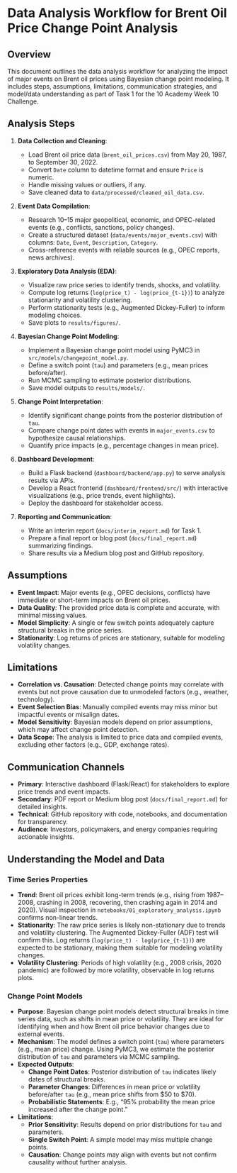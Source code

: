 # Data Analysis Workflow for Brent Oil Price Change Point Analysis

## Overview

This document outlines the data analysis workflow for analyzing the impact of major events on Brent oil prices using Bayesian change point modeling. It includes steps, assumptions, limitations, communication strategies, and model/data understanding as part of Task 1 for the 10 Academy Week 10 Challenge.

## Analysis Steps

1. **Data Collection and Cleaning**:

   - Load Brent oil price data (`brent_oil_prices.csv`) from May 20, 1987, to September 30, 2022.
   - Convert `Date` column to datetime format and ensure `Price` is numeric.
   - Handle missing values or outliers, if any.
   - Save cleaned data to `data/processed/cleaned_oil_data.csv`.

2. **Event Data Compilation**:

   - Research 10–15 major geopolitical, economic, and OPEC-related events (e.g., conflicts, sanctions, policy changes).
   - Create a structured dataset (`data/events/major_events.csv`) with columns: `Date`, `Event`, `Description`, `Category`.
   - Cross-reference events with reliable sources (e.g., OPEC reports, news archives).

3. **Exploratory Data Analysis (EDA)**:

   - Visualize raw price series to identify trends, shocks, and volatility.
   - Compute log returns (`log(price_t) - log(price_{t-1})`) to analyze stationarity and volatility clustering.
   - Perform stationarity tests (e.g., Augmented Dickey-Fuller) to inform modeling choices.
   - Save plots to `results/figures/`.

4. **Bayesian Change Point Modeling**:

   - Implement a Bayesian change point model using PyMC3 in `src/models/changepoint_model.py`.
   - Define a switch point (`tau`) and parameters (e.g., mean prices before/after).
   - Run MCMC sampling to estimate posterior distributions.
   - Save model outputs to `results/models/`.

5. **Change Point Interpretation**:

   - Identify significant change points from the posterior distribution of `tau`.
   - Compare change point dates with events in `major_events.csv` to hypothesize causal relationships.
   - Quantify price impacts (e.g., percentage changes in mean price).

6. **Dashboard Development**:

   - Build a Flask backend (`dashboard/backend/app.py`) to serve analysis results via APIs.
   - Develop a React frontend (`dashboard/frontend/src/`) with interactive visualizations (e.g., price trends, event highlights).
   - Deploy the dashboard for stakeholder access.

7. **Reporting and Communication**:
   - Write an interim report (`docs/interim_report.md`) for Task 1.
   - Prepare a final report or blog post (`docs/final_report.md`) summarizing findings.
   - Share results via a Medium blog post and GitHub repository.

## Assumptions

- **Event Impact**: Major events (e.g., OPEC decisions, conflicts) have immediate or short-term impacts on Brent oil prices.
- **Data Quality**: The provided price data is complete and accurate, with minimal missing values.
- **Model Simplicity**: A single or few switch points adequately capture structural breaks in the price series.
- **Stationarity**: Log returns of prices are stationary, suitable for modeling volatility changes.

## Limitations

- **Correlation vs. Causation**: Detected change points may correlate with events but not prove causation due to unmodeled factors (e.g., weather, technology).
- **Event Selection Bias**: Manually compiled events may miss minor but impactful events or misalign dates.
- **Model Sensitivity**: Bayesian models depend on prior assumptions, which may affect change point detection.
- **Data Scope**: The analysis is limited to price data and compiled events, excluding other factors (e.g., GDP, exchange rates).

## Communication Channels

- **Primary**: Interactive dashboard (Flask/React) for stakeholders to explore price trends and event impacts.
- **Secondary**: PDF report or Medium blog post (`docs/final_report.md`) for detailed insights.
- **Technical**: GitHub repository with code, notebooks, and documentation for transparency.
- **Audience**: Investors, policymakers, and energy companies requiring actionable insights.

## Understanding the Model and Data

### Time Series Properties

- **Trend**: Brent oil prices exhibit long-term trends (e.g., rising from 1987–2008, crashing in 2008, recovering, then crashing again in 2014 and 2020). Visual inspection in `notebooks/01_exploratory_analysis.ipynb` confirms non-linear trends.
- **Stationarity**: The raw price series is likely non-stationary due to trends and volatility clustering. The Augmented Dickey-Fuller (ADF) test will confirm this. Log returns (`log(price_t) - log(price_{t-1})`) are expected to be stationary, making them suitable for modeling volatility changes.
- **Volatility Clustering**: Periods of high volatility (e.g., 2008 crisis, 2020 pandemic) are followed by more volatility, observable in log returns plots.

### Change Point Models

- **Purpose**: Bayesian change point models detect structural breaks in time series data, such as shifts in mean price or volatility. They are ideal for identifying when and how Brent oil price behavior changes due to external events.
- **Mechanism**: The model defines a switch point (`tau`) where parameters (e.g., mean price) change. Using PyMC3, we estimate the posterior distribution of `tau` and parameters via MCMC sampling.
- **Expected Outputs**:
  - **Change Point Dates**: Posterior distribution of `tau` indicates likely dates of structural breaks.
  - **Parameter Changes**: Differences in mean price or volatility before/after `tau` (e.g., mean price shifts from $50 to $70).
  - **Probabilistic Statements**: E.g., “95% probability the mean price increased after the change point.”
- **Limitations**:
  - **Prior Sensitivity**: Results depend on prior distributions for `tau` and parameters.
  - **Single Switch Point**: A simple model may miss multiple change points.
  - **Causation**: Change points may align with events but not confirm causality without further analysis.
